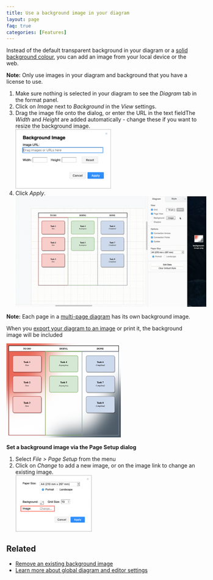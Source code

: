```yaml
---
title: Use a background image in your diagram
layout: page
faq: true
categories: [Features]
---
```


Instead of the default transparent background in your diagram or a [solid background colour](/doc/faq/background-colour.html), you can add an image from your local device or the web.

**Note:** Only use images in your diagram and background that you have a license to use.

1. Make sure nothing is selected in your diagram to see the _Diagram_ tab in the format panel.
2. Click on _Image_ next to _Background_ in the _View_ settings. 
3. Drag the image file onto the dialog, or enter the URL in the text fieldThe _Width_ and _Height_ are added automatically - change these if you want to resize the background image.
<br /><img src="/assets/img/blog/background-image-dialog.png" style="width=100%;max-width:250px;height:auto;" alt="Set an image to use as your diagram's background">
4. Click _Apply_.
<br /><img src="/assets/img/blog/background-image-set.gif" style="width=100%;max-width:500px;height:auto;" alt="Set an image to use as your diagram's background">

**Note:** Each page in a [multi-page diagram](/blog/multiple-page-diagrams.html) has its own background image.

When you [export your diagram to an image](/doc/faq/export-diagram.html) or print it, the background image will be included

<img src="/assets/img/blog/export-with-background-image-example.png" style="width=100%;max-width:300px;height:auto;" alt="The image background will be included when you export to an image file or a PDF">


**Set a background image via the Page Setup dialog**

1. Select _File > Page Setup_ from the menu
2. Click on _Change_ to add a new image, or on the image link to change an existing image.
<br /><img src="/assets/img/blog/page-setup-background-image-change.png" style="width=100%;max-width:200px;height:auto;" alt="Add a new background image or change an existing image via File > Page Setup">

## Related

* [Remove an existing background image](/doc/faq/background-image-delete.html)
* [Learn more about global diagram and editor settings](/doc/faq/diagram-options.html)
